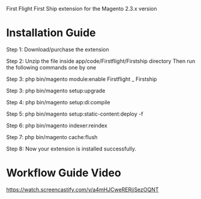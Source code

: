 First Flight First Ship extension for the Magento 2.3.x version

Installation Guide
==================
Step 1: Download/purchase the extension

Step 2: Unzip the file inside app/code/Firstflight/Firstship directory Then run the following commands one by one

Step 3: php bin/magento module:enable Firstflight _ Firstship

Step 3: php bin/magento setup:upgrade

Step 4: php bin/magento setup:di:compile

Step 5: php bin/magento setup:static-content:deploy -f

Step 6: php bin/magento indexer:reindex

Step 7: php bin/magento cache:flush

Step 8: Now your extension is installed successfully. 


Workflow Guide Video
=====================
https://watch.screencastify.com/v/a4mHJCweRERjjSezOQNT
